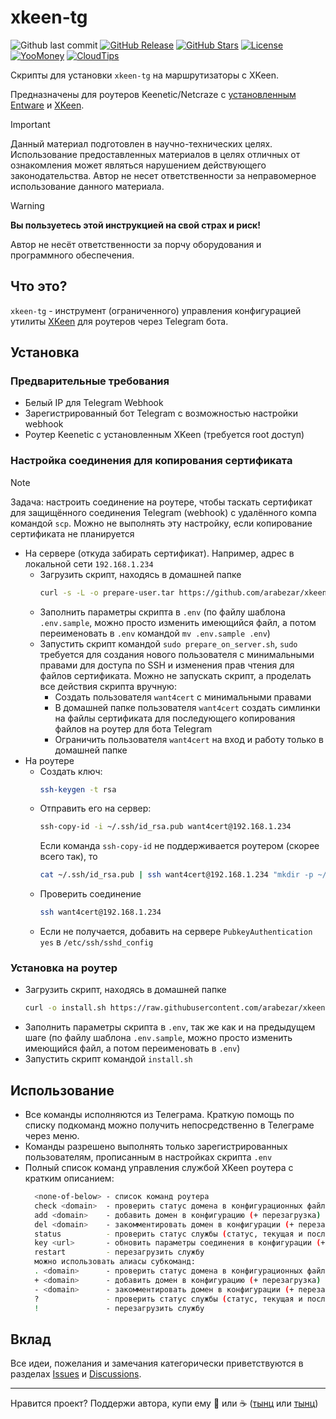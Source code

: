 # xkeen-tg

![Github last commit](https://img.shields.io/github/last-commit/arabezar/xkeen-tg)
[![GitHub Release](https://img.shields.io/github/release/arabezar/xkeen-tg?style=flat&color=green)](https://github.com/arabezar/xkeen-tg/releases)
[![GitHub Stars](https://img.shields.io/github/stars/arabezar/xkeen-tg?style=flat)](https://github.com/arabezar/xkeen-tg/stargazers)
[![License](https://img.shields.io/github/license/arabezar/xkeen-tg.svg?style=flat&color=orange)](LICENSE)
[![YooMoney](https://img.shields.io/badge/donate-YooMoney-8037fd.svg?style=flat)](https://yoomoney.ru/to/410013875426872)
[![CloudTips](https://img.shields.io/badge/donate-CloudTips-598bd7.svg?style=flat)](https://pay.cloudtips.ru/p/6352cb45)

Скрипты для установки `xkeen-tg` на маршрутизаторы с XKeen.

Предназначены для роутеров Keenetic/Netcraze с [установленным](https://help.keenetic.com/hc/ru/articles/360021214160-Установка-системы-пакетов-репозитория-Entware-на-USB-накопитель) [Entware](https://github.com/Entware/Entware) и [XKeen](https://github.com/Skrill0/XKeen).

> [!IMPORTANT]
> Данный материал подготовлен в научно-технических целях.
> Использование предоставленных материалов в целях отличных от ознакомления может являться нарушением действующего законодательства.
> Автор не несет ответственности за неправомерное использование данного материала.

> [!WARNING]
> **Вы пользуетесь этой инструкцией на свой страх и риск!**
> 
> Автор не несёт ответственности за порчу оборудования и программного обеспечения.

## Что это?

`xkeen-tg` - инструмент (ограниченного) управления конфигурацией утилиты [XKeen](https://github.com/Skrill0/XKeen) для роутеров через Telegram бота.

## Установка

### Предварительные требования

- Белый IP для Telegram Webhook
- Зарегистрированный бот Telegram с возможностью настройки webhook
- Роутер Keenetic с установленным XKeen (требуется root доступ)

### Настройка соединения для копирования сертификата

> [!NOTE]
> Задача: настроить соединение на роутере, чтобы таскать сертификат для защищённого соединения Telegram (webhook) с удалённого компа командой `scp`. Можно не выполнять эту настройку, если копирование сертификата не планируется
- На сервере (откуда забирать сертификат). Например, адрес в локальной сети `192.168.1.234`
  - Загрузить скрипт, находясь в домашней папке
    ```sh
    curl -s -L -o prepare-user.tar https://github.com/arabezar/xkeen-tg/releases/latest/download/prepare-user.tar && tar -xvf prepare-user.tar --overwrite &>/dev/null && rm prepare-user.tar
    ```
  - Заполнить параметры скрипта в `.env` (по файлу шаблона `.env.sample`, можно просто изменить имеющийся файл, а потом переименовать в `.env` командой `mv .env.sample .env`)
  - Запустить скрипт командой `sudo prepare_on_server.sh`, `sudo` требуется для создания нового пользователя с минимальными правами для доступа по SSH и изменения прав чтения для файлов сертификата. Можно не запускать скрипт, а проделать все действия скрипта вручную:
    - Создать пользователя `want4cert` с минимальными правами
    - В домашней папке пользователя `want4cert` создать симлинки на файлы сертификата для последующего копирования файлов на роутер для бота Telegram
    - Ограничить пользователя `want4cert` на вход и работу только в домашней папке
- На роутере
  - Создать ключ:
    ```sh
    ssh-keygen -t rsa
    ```
  - Отправить его на сервер:
    ```sh
    ssh-copy-id -i ~/.ssh/id_rsa.pub want4cert@192.168.1.234
    ```
    Если команда `ssh-copy-id` не поддерживается роутером (скорее всего так), то
    ```sh
    cat ~/.ssh/id_rsa.pub | ssh want4cert@192.168.1.234 "mkdir -p ~/.ssh && cat >> ~/.ssh/authorized_keys"
    ```
  - Проверить соединение
    ```sh
    ssh want4cert@192.168.1.234
    ```
  - Если не получается, добавить на сервере `PubkeyAuthentication yes` в `/etc/ssh/sshd_config`

### Установка на роутер

  - Загрузить скрипт, находясь в домашней папке
    ```sh
    curl -o install.sh https://raw.githubusercontent.com/arabezar/xkeen-tg/main/install.sh
    ```
  - Заполнить параметры скрипта в `.env`, так же как и на предыдущем шаге (по файлу шаблона `.env.sample`, можно просто изменить имеющийся файл, а потом переименовать в `.env`)
  - Запустить скрипт командой `install.sh`


## Использование

* Все команды исполняются из Телеграма.
  Краткую помощь по списку подкоманд можно получить непосредственно в Телеграме через меню.
* Команды разрешено выполнять только зарегистрированных пользователям, прописанным в настройках скрипта `.env`
* Полный список команд управления службой XKeen роутера с кратким описанием:
  ```sh
    <none-of-below> - список команд роутера
    check <domain>  - проверить статус домена в конфигурационных файлах
    add <domain>    - добавить домен в конфигурацию (+ перезагрузка)
    del <domain>    - закомментировать домен в конфигурации (+ перезагрузка)
    status          - проверить статус службы (статус, текущая и последняя версии xkeen, текущая и последняя версии xray, версии баз данных, внешние IP-адреса роутера)
    key <url>       - обновить параметры соединения в конфигурации (+ перезагрузка), в ответе - заменённый URL с датой к комменте
    restart         - перезагрузить службу
    можно использовать алиасы субкоманд:
    . <domain>      - проверить статус домена в конфигурационных файлах
    + <domain>      - добавить домен в конфигурацию (+ перезагрузка)
    - <domain>      - закомментировать домен в конфигурации (+ перезагрузка)
    ?               - проверить статус службы (статус, текущая и последняя версии xkeen, текущая и последняя версии xray, версии баз данных, внешние IP-адреса роутера)
    !               - перезагрузить службу
  ```

## Вклад

Все идеи, пожелания и замечания категорически приветствуются в разделах [Issues](https://github.com/arabezar/xkeen-tg/issues) и [Discussions](https://github.com/arabezar/xkeen-tg/discussions).

---

Нравится проект? Поддержи автора, купи ему :beers: или :coffee: ([тынц](https://yoomoney.ru/to/410013875426872) или [тынц](https://pay.cloudtips.ru/p/6352cb45))
